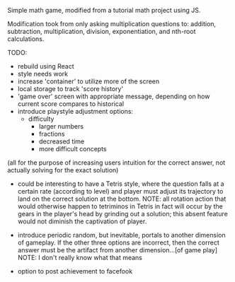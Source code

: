 Simple math game, modified from a tutorial math project using JS.

Modification took from only asking multiplication questions to: addition, subtraction, multiplication, division, exponentiation, and nth-root calculations.

TODO:
- rebuild using React
- style needs work
- increase 'container' to utilize more of the screen
- local storage to track 'score history'
- 'game over' screen with appropriate message, depending on how current score compares to historical
- introduce playstyle adjustment options:
    - difficulty
        - larger numbers
        - fractions
        - decreased time
        - more difficult concepts

(all for the purpose of increasing users intuition for the correct answer, not actually solving for the exact solution)

- could be interesting to have a Tetris style, where the question falls at a certain rate (according to level) and player must adjust its trajectory to land on the correct solution at the bottom.
    NOTE: all rotation action that would otherwise happen to tetriminos in Tetris in fact will occur by the gears in the player's head by grinding out a solution; this absent feature would not diminish the captivation of player.

- introduce periodic random, but inevitable, portals to another dimension of gameplay.  If the other three options are incorrect, then the correct answer must be the artifact from another dimension...[of game play] 
    NOTE: I don't really know what that means

- option to post achievement to facefook

